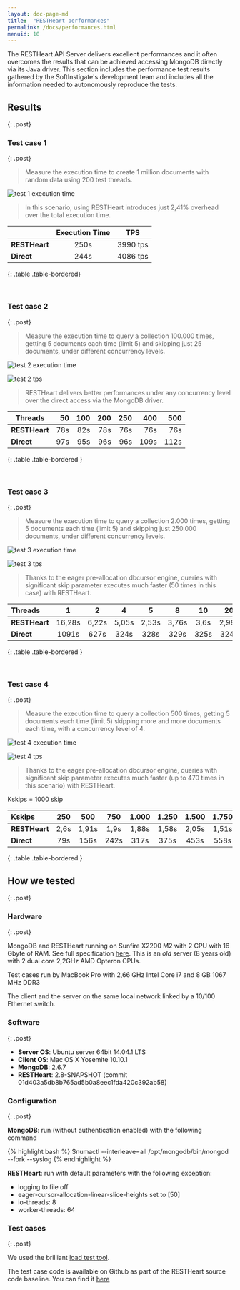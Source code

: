 ```yaml
---
layout: doc-page-md
title:  "RESTHeart performances"
permalink: /docs/performances.html
menuid: 10
---
```


The RESTHeart API Server delivers excellent performances and it often overcomes the results that can be achieved accessing MongoDB directly via its Java driver. This section includes the performance test results gathered by the SoftInstigate's development team and includes all the information needed to autonomously reproduce the tests.<!-- more -->

## Results
{: .post}

### Test case 1
{: .post}

> Measure the execution time to create 1 million documents with random data using 200 test threads.

![test 1 execution time](/images/perftest/test-1-et.png)

> In this scenario, using RESTHeart introduces just 2,41% overhead over the total execution time.

|             |Execution Time|TPS     |
|-------------|:------------:|:------:|
|__RESTHeart__|250s          |3990 tps|
|__Direct__   |244s          |4086 tps|
{: .table .table-bordered}

<br/>

### Test case 2
{: .post}

> Measure the execution time to query a collection 100.000 times, getting 5 documents each time (limit 5) and skipping just 25 documents, under different concurrency levels. 

![test 2 execution time](/images/perftest/test-2-et.png)

![test 2 tps](/images/perftest/test-2-tps.png)

> RESTHeart delivers better performances under any concurrency level over the direct access via the MongoDB driver.

| Threads       | 50  | 100 | 200 | 250 | 400  | 500  |
| ------------- | ---:| ---:| ---:| ---:| ----:| ----:|
| __RESTHeart__ | 78s | 82s | 78s | 76s | 76s  | 76s  |
| __Direct__    | 97s | 95s | 96s | 96s | 109s | 112s |
{: .table .table-bordered }

<br/>

### Test case 3
{: .post}

> Measure the execution time to query a collection 2.000 times, getting 5 documents each time (limit 5) and skipping just 250.000 documents, under different concurrency levels.

![test 3 execution time](/images/perftest/test-3-et.png)

![test 3 tps](/images/perftest/test-3-tps.png)

> Thanks to the eager pre-allocation dbcursor engine, queries with significant skip parameter executes much faster (50 times in this case) with RESTHeart.

| Threads       | 1 | 2 | 4 | 5 | 8 | 10 | 20 | 40 | 50 | 80 | 100 | 200 | 400 | 500 |
|:--------------|:-:|:-:|:-:|:-:|:-:|:--:|:--:|:--:|:--:|:--:|:---:|:---:|:---:|:---:|
| __RESTHeart__ | 16,28s | 6,22s | 5,05s | 2,53s | 3,76s | 3,6s | 2,98s | 5,65s | 9,04s | 10,74s | 6,76s | 9,24s | 6,76s | 12,71s |
| __Direct__   | 1091s | 627s | 324s |328s |329s | 325s | 324s | 321s | 321s | 304s | 302s | 305s | 327s | 327s |
{: .table .table-bordered }

<br/>

### Test case 4
{: .post}

> Measure the execution time to query a collection 500 times, getting 5 documents each time (limit 5) skipping more and more documents each time, with a concurrency level of 4.

![test 4 execution time](/images/perftest/test-3-et.png)

![test 4 tps](/images/perftest/test-3-tps.png)

> Thanks to the eager pre-allocation dbcursor engine, queries with significant skip parameter executes much faster (up to 470 times in this scenario) with RESTHeart.

Kskips = 1000 skip

| Kskips        | 250 | 500 | 750 | 1.000 | 1.250 | 1.500 | 1.750 | 2.000 | 2.250 |
|:--------------|:---:|:---:|:---:|:-----:|:-----:|:-----:|:-----:|:-----:|:-----:|
| __RESTHeart__ | 2,6s | 1,91s | 1,9s | 1,88s | 1,58s | 2,05s | 1,51s | 1,52s | 1,51s |
| __Direct__    | 79s | 156s | 242s | 317s | 375s | 453s | 558s | 601s | 713s |
{: .table .table-bordered }


## How we tested
{: .post}

### Hardware
{: .post}

MongoDB and RESTHeart running on Sunfire X2200 M2 with 2 CPU with 16 Gbyte of RAM. See full specification [here](http://docs.oracle.com/cd/E19121-01/sf.x2200m2/819-6597-12/Chap1.html). This is an _old_ server (8 years old) with 2 dual core 2,2GHz AMD Opteron CPUs.

Test cases run by MacBook Pro with 2,66 GHz Intel Core i7 and 8 GB 1067 MHz DDR3

The client and the server on the same local network linked by a 10/100 Ethernet switch.

### Software
{: .post}

* __Server OS__: Ubuntu server 64bit 14.04.1 LTS
* __Client OS__: Mac OS X Yosemite 10.10.1
* __MongoDB__: 2.6.7
* __RESTHeart__: 2.8-SNAPSHOT (commit 01d403a5db8b765ad5b0a8eec1fda420c392ab58)

### Configuration
{: .post}

__MongoDB__: run (without authentication enabled) with the following command

{% highlight bash %}
$numactl --interleave=all /opt/mongodb/bin/mongod --fork --syslog
{% endhighlight %}

__RESTHeart__: run with default parameters with the following exception:

* logging to file off
* eager-cursor-allocation-linear-slice-heights set to [50]
* io-threads: 8 
* worker-threads: 64 

### Test cases
{: .post}

We used the brilliant [load test tool](https://github.com/bazhenov/load-test-tool).

The test case code is available on Github as part of the RESTHeart source code baseline. You can find it [here](https://github.com/SoftInstigate/restheart/tree/develop/src/test/java/org/restheart/test/performance)

